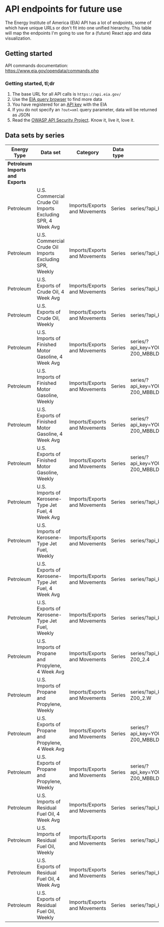 # API endpoints for future use

The Energy Institute of America (EIA) API has a lot of endpoints, some of which have unique URLs or don't fit into one unified hierarchy. This table will map the endpoints I'm going to use for a (future) React app and data visualization.

## Getting started

API commands documentation: https://www.eia.gov/opendata/commands.php

### Getting started, tl;dr

1. The base URL for all API calls is `https://api.eia.gov/`
1. Use the [EIA query browser](https://www.eia.gov/opendata/qb.php?category=371) to find more data
1. You have registered for an [API key](https://www.eia.gov/opendata/register.cfm) with the EIA
1. If you do not specify an `?out=xml` query parameter, data will be returned as JSON
1. Read the [OWASP API Security Project](https://owasp.org/www-project-api-security/). Know it, live it, love it.

## Data sets by series

| Energy Type                       | Data set                                                    | Category                      | Data type | Endpoint URL                                                                 |
| --------------------------------- | ----------------------------------------------------------- | ----------------------------- | --------- | ---------------------------------------------------------------------------- |
| **Petroleum Imports and Exports** |                                                             |                               |           |                                                                              |
| Petroleum                         | U.S. Commercial Crude Oil Imports Excluding SPR, 4 Week Avg | Imports/Exports and Movements | Series    | series/?api_key=YOUR_API_KEY_HERE&series_id=PET.WCEIMUS2.4                   |
| Petroleum                         | U.S. Commercial Crude Oil Imports Excluding SPR, Weekly     | Imports/Exports and Movements | Series    | series/?api_key=YOUR_API_KEY_HERE&series_id=PET.WCEIMUS2.W                   |
| Petroleum                         | U.S. Exports of Crude Oil, 4 Week Avg                       | Imports/Exports and Movements | Series    | series/?api_key=YOUR_API_KEY_HERE&series_id=PET.WCREXUS2.4                   |
| Petroleum                         | U.S. Exports of Crude Oil, Weekly                           | Imports/Exports and Movements | Series    | series/?api_key=YOUR_API_KEY_HERE&series_id=PET.WCREXUS2.W                   |
| Petroleum                         | U.S. Imports of Finished Motor Gasoline, 4 Week Avg         | Imports/Exports and Movements | Series    | series/?api_key=YOUR_API_KEY_HERE&series_id=PET.W_EPM0F_IM0_NUS-Z00_MBBLD.4  |
| Petroleum                         | U.S. Imports of Finished Motor Gasoline, Weekly             | Imports/Exports and Movements | Series    | series/?api_key=YOUR_API_KEY_HERE&series_id=PET.W_EPM0F_IM0_NUS-Z00_MBBLD.W  |
| Petroleum                         | U.S. Exports of Finished Motor Gasoline, 4 Week Avg         | Imports/Exports and Movements | Series    | series/?api_key=YOUR_API_KEY_HERE&series_id=PET.W_EPM0F_EEX_NUS-Z00_MBBLD.4  |
| Petroleum                         | U.S. Exports of Finished Motor Gasoline, Weekly             | Imports/Exports and Movements | Series    | series/?api_key=YOUR_API_KEY_HERE&series_id=PET.W_EPM0F_EEX_NUS-Z00_MBBLD.W  |
| Petroleum                         | U.S. Imports of Kerosene-Type Jet Fuel, 4 Week Avg          | Imports/Exports and Movements | Series    | series/?api_key=YOUR_API_KEY_HERE&series_id=PET.WKJIMUS2.4                   |
| Petroleum                         | U.S. Imports of Kerosene-Type Jet Fuel, Weekly              | Imports/Exports and Movements | Series    | series/?api_key=YOUR_API_KEY_HERE&series_id=PET.WKJIMUS2.W                   |
| Petroleum                         | U.S. Exports of Kerosene-Type Jet Fuel, 4 Week Avg          | Imports/Exports and Movements | Series    | series/?api_key=YOUR_API_KEY_HERE&series_id=PET.WKJEXUS2.4                   |
| Petroleum                         | U.S. Exports of Kerosene-Type Jet Fuel, Weekly              | Imports/Exports and Movements | Series    | series/?api_key=YOUR_API_KEY_HERE&series_id=PET.WKJEXUS2.W                   |
| Petroleum                         | U.S. Imports of Propane and Propylene, 4 Week Avg           | Imports/Exports and Movements | Series    | series/?api_key=YOUR_API_KEY_HERE&series_id=PET.WPRIM_NUS-Z00_2.4            |
| Petroleum                         | U.S. Imports of Propane and Propylene, Weekly               | Imports/Exports and Movements | Series    | series/?api_key=YOUR_API_KEY_HERE&series_id=PET.WPRIM_NUS-Z00_2.W            |
| Petroleum                         | U.S. Exports of Propane and Propylene, 4 Week Avg           | Imports/Exports and Movements | Series    | series/?api_key=YOUR_API_KEY_HERE&series_id=PET.W_EPLLPZ_EEX_NUS-Z00_MBBLD.4 |
| Petroleum                         | U.S. Exports of Propane and Propylene, Weekly               | Imports/Exports and Movements | Series    | series/?api_key=YOUR_API_KEY_HERE&series_id=PET.W_EPLLPZ_EEX_NUS-Z00_MBBLD.W |
| Petroleum                         | U.S. Imports of Residual Fuel Oil, 4 Week Avg               | Imports/Exports and Movements | Series    | series/?api_key=YOUR_API_KEY_HERE&series_id=PET.WREIMUS2.4                   |
| Petroleum                         | U.S. Imports of Residual Fuel Oil, Weekly                   | Imports/Exports and Movements | Series    | series/?api_key=YOUR_API_KEY_HERE&series_id=PET.WREIMUS2.W                   |
| Petroleum                         | U.S. Exports of Residual Fuel Oil, 4 Week Avg               | Imports/Exports and Movements | Series    | series/?api_key=YOUR_API_KEY_HERE&series_id=PET.WREEXUS2.4                   |
| Petroleum                         | U.S. Exports of Residual Fuel Oil, Weekly                   | Imports/Exports and Movements | Series    | series/?api_key=YOUR_API_KEY_HERE&series_id=PET.WREEXUS2.W                   |
